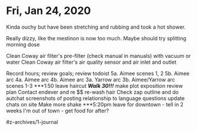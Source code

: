 # Fri, Jan 24, 2020
Kinda ouchy but have been stretching and rubbing and took a hot shower.

Really dizzy, like the mestinon is now too much. Maybe should try splitting morning dose

Clean Coway air filter's pre-filter (check manual in manuals) with vacuum or water
Clean Coway air filter's air quality sensor and air inlet and outlet

Record hours; review goals; review todoist
5a. Aimee scenes 1, 2
5b. Aimee arc
4a. Aimee arc
4b. Aimee arc
3a. Yarrow arc
3b. Aimee/Yarrow arc scenes 1-3
***1:50 leave haircut
***Walk 30!!!***
make plot exposition review plan
Contact endever and re $$
re-wash hair
Check zap
outline and do autchat screenshots of posting relationship to language questions
update chats on site
Make more shake
***5:20pm leave for downtown - tell in 2 weeks I'm out of town - get food for after?

#z-archives/1-journal